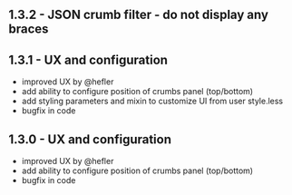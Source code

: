 ## 1.3.2 - JSON crumb filter - do not display any braces

## 1.3.1 - UX and configuration
* improved UX by @hefler
* add ability to configure position of crumbs panel (top/bottom)
* add styling parameters and mixin to customize UI from user style.less
* bugfix in code

## 1.3.0 - UX and configuration
* improved UX by @hefler
* add ability to configure position of crumbs panel (top/bottom)
* bugfix in code
